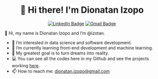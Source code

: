 <div align="center"> 
  
  # 👋 Hi there! I'm Dionatan Izopo
  [![LinkedIn Badge](https://img.shields.io/badge/-Dionatan%20Izopo-0a66c2?style=flat-square&logo=Linkedin&logoColor=white)](https://www.linkedin.com/in/dionatanizopo/)
  <a href="https://mail.google.com/mail/u/0/?fs=1&tf=cm&source=mailto&to=dionatan.izopo@gmail.com"><img alt="Gmail Badge" src="https://img.shields.io/badge/-dionatan@gmail.com-c71610?style=flat-square&logo=gmail&logoColor=white"></a>

</div>

👋 Hi, my name is Dionatan Izopo and I’m @izotan.
-   👀 I’m interested in data science and software development.
-   🌱 I’m currently learning front-end development and machine learning.
-   💞️ My greatest goal is to turn dreams into reality.
-   💻 You can see all the codes here in my Github and see the projects working [here](https://izotan.bohr.io).
-   📫 How to reach me: dionatan.izopo@gmail.com

<!---
izotan/izotan is a ✨ special ✨ repository because its `README.md` (this file) appears on your GitHub profile.
You can click the Preview link to take a look at your changes.
--->
